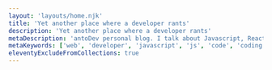 ```yaml
---
layout: 'layouts/home.njk'
title: 'Yet another place where a developer rants'
description: 'Yet another place where a developer rants'
metaDescription: 'antoDev personal blog. I talk about Javascript, React JS, 11ty and web development in general.'
metaKeywords: ['web', 'developer', 'javascript', 'js', 'code', 'coding']
eleventyExcludeFromCollections: true
---
```

